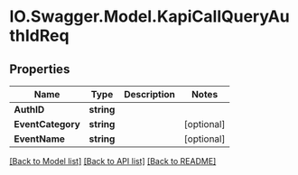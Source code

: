 # IO.Swagger.Model.KapiCallQueryAuthIdReq
## Properties

Name | Type | Description | Notes
------------ | ------------- | ------------- | -------------
**AuthID** | **string** |  | 
**EventCategory** | **string** |  | [optional] 
**EventName** | **string** |  | [optional] 

[[Back to Model list]](../README.md#documentation-for-models) [[Back to API list]](../README.md#documentation-for-api-endpoints) [[Back to README]](../README.md)

